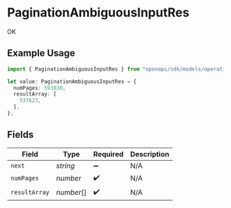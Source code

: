 # PaginationAmbiguousInputRes

OK

## Example Usage

```typescript
import { PaginationAmbiguousInputRes } from "openapi/sdk/models/operations";

let value: PaginationAmbiguousInputRes = {
  numPages: 593830,
  resultArray: [
    537623,
  ],
};
```

## Fields

| Field              | Type               | Required           | Description        |
| ------------------ | ------------------ | ------------------ | ------------------ |
| `next`             | *string*           | :heavy_minus_sign: | N/A                |
| `numPages`         | *number*           | :heavy_check_mark: | N/A                |
| `resultArray`      | *number*[]         | :heavy_check_mark: | N/A                |